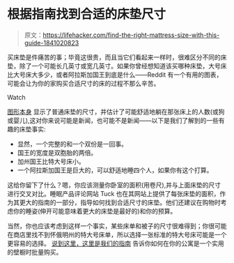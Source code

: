 # 根据指南找到合适的床垫尺寸

> 原文：<https://lifehacker.com/find-the-right-mattress-size-with-this-guide-1841020823>

买床垫是件痛苦的事；毕竟这很贵，而且当它们看起来一样时，很难区分不同的床垫，除了一个可能长几英寸或宽几英寸。如果你曾经想知道该买哪种床垫，大号床比大号床大多少，或者阿拉斯加国王到底是什么——Reddit 有一个有用的图表，可能会让为你的家购买合适尺寸的床的过程不那么辛苦。

Watch

[图形本身](https://i.redd.it/ashim72fw6a41.jpg) 显示了普通床垫的尺寸，并估计了可能舒适地躺在那张床上的人数(或狗或婴儿),这对你来说可能是新闻，也可能不是新闻——以下是我们了解到的一些有趣的床垫事实:

*   显然，一个完整的和一个双份是一回事。
*   国王的宽度是双胞胎的两倍。
*   加州国王比特大号床小。
*   一个阿拉斯加国王是巨大的，可以舒适地睡四个人，如果你有这个打算。

这给你留下了什么？嗯，你应该测量你卧室的面积(用卷尺),并与上面床垫的尺寸进行交叉对比。睡眠产品评论网站 Tuck 也在其网站上提供了每张床垫的面积，作为其更大的指南的一部分，指导如何找到合适尺寸的床垫。他们还建议在购物时考虑你的睡姿(伸开可能意味着更大的床垫是最好的)和你的预算。

当然，你也应该考虑到这样一个事实，某些床单和被子的尺寸很难得到；你很可能在商店里找不到怀俄明州的特大号床单，所以选择一张标准的特大号床可能是一个更容易的选择。 [说到这里，这里是我们的指南](https://lifehacker.com/how-to-buy-in-bulk-when-you-live-in-a-small-space-1835445092) 告诉你如何在你的公寓是一个实用的壁橱时批量购买。
